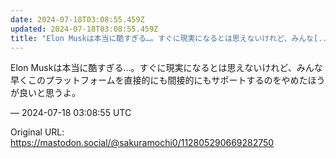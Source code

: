 ```yaml
---
date: 2024-07-18T03:08:55.459Z
updated: 2024-07-18T03:08:55.459Z
title: "Elon Muskは本当に酷すぎる…。すぐに現実になるとは思えないけれど、みんな[...]"
---
```


<p>Elon Muskは本当に酷すぎる…。すぐに現実になるとは思えないけれど、みんな早くこのプラットフォームを直接的にも間接的にもサポートするのをやめたほうが良いと思うよ。</p>

&mdash; 2024-07-18 03:08:55 UTC

Original URL: https://mastodon.social/@sakuramochi0/112805290669282750
